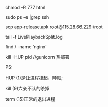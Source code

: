 chmod -R 777 html

sudo ps -e |grep ssh

scp app-release.apk root@115.28.66.229:/root

tail -f LivePlaybackSplit.log 

find / -name 'nginx'

kill -HUP pid  //gunicorn  热部署

PS:

HUP (1)是让进程挂起，睡眠;

kill (9)六亲不认的杀掉

term (15)正常的退出进程

